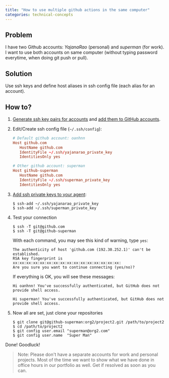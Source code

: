```yaml
---
title: "How to use multiple github actions in the same computer"
categories: technical-concepts
---
```


## Problem

I have two Github accounts: _YajanaRao_ (personal) and _superman_ (for work).
I want to use both accounts on same computer (without typing password everytime, when doing git push or pull).

## Solution

Use ssh keys and define host aliases in ssh config file (each alias for an account).

## How to?

1. [Generate ssh key pairs for accounts](https://help.github.com/articles/generating-a-new-ssh-key/) and [add them to GitHub accounts](https://help.github.com/articles/adding-a-new-ssh-key-to-your-github-account/).
2. Edit/Create ssh config file (`~/.ssh/config`):

   ```conf
   # Default github account: oanhnn
   Host github.com
      HostName github.com
      IdentityFile ~/.ssh/yajanarao_private_key
      IdentitiesOnly yes

   # Other github account: superman
   Host github-superman
      HostName github.com
      IdentityFile ~/.ssh/superman_private_key
      IdentitiesOnly yes
   ```

3. [Add ssh private keys to your agent](https://help.github.com/articles/adding-a-new-ssh-key-to-the-ssh-agent/):

   ```shell
   $ ssh-add ~/.ssh/yajanarao_private_key
   $ ssh-add ~/.ssh/superman_private_key
   ```

4. Test your connection

   ```shell
   $ ssh -T git@github.com
   $ ssh -T git@github-superman
   ```

   With each command, you may see this kind of warning, type `yes`:

   ```shell
   The authenticity of host 'github.com (192.30.252.1)' can't be established.
   RSA key fingerprint is xx:xx:xx:xx:xx:xx:xx:xx:xx:xx:xx:xx:xx:xx:xx:xx:
   Are you sure you want to continue connecting (yes/no)?
   ```

   If everything is OK, you will see these messages:

   ```shell
   Hi oanhnn! You've successfully authenticated, but GitHub does not provide shell access.
   ```

   ```shell
   Hi superman! You've successfully authenticated, but GitHub does not provide shell access.
   ```

5. Now all are set, just clone your repositories

   ```shell
   $ git clone git@github-superman:org2/project2.git /path/to/project2
   $ cd /path/to/project2
   $ git config user.email "superman@org2.com"
   $ git config user.name  "Super Man"
   ```

Done! Goodluck!

> Note: Please don't have a separate accounts for work and personal projects. Most of the time we want to show what we have done in office hours in our portfolio as well. Get if resolved as soon as you can.
